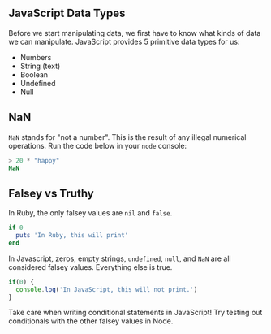 ## JavaScript Data Types

Before we start manipulating data, we first have to know what kinds of data we can manipulate. JavaScript provides 5 primitive data types for us:

* Numbers
* String (text)
* Boolean
* Undefined
* Null

## NaN

`NaN` stands for "not a number". This is the result of any illegal numerical operations. Run the code below in your `node` console:

```javascript
> 20 * "happy"
NaN
```

## Falsey vs Truthy

In Ruby, the only falsey values are `nil` and `false`.

```ruby
if 0
  puts 'In Ruby, this will print'
end

```

In Javascript, zeros, empty strings, `undefined`, `null`, and `NaN` are all considered falsey values. Everything else is true.

```javascript
if(0) {
  console.log('In JavaScript, this will not print.')
}

```
Take care when writing conditional statements in JavaScript! Try testing out conditionals with the other falsey values in Node.
